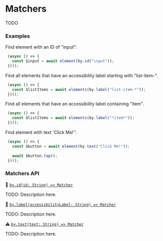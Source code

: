 # Matchers

TODO

### Examples
 
Find element with an ID of "input": 

```javascript
 (async () => {
   const $input = await element(by.id("input"));
 })();
```

Find all elements that have an accessibility label starting with "list-item-".

```javascript
 (async () => {
   const $listItems = await elements(by.label("list-item-*"));
 })();
```

Find all elements that have an accessibility label containing "item".

```javascript
 (async () => {
   const $listItems = await elements(by.label("*item*"));
 })();
```

Find element with text 'Click Me!''.

```javascript
 (async () => {
   const $button = await element(by.text("Click Me!"));
   
   await $button.tap();
 })();
```

### Matchers API

:hammer: [```by.id(id: String) => Matcher```](./matchers/id.md)

TODO: Description here.

:hammer: [```by.label(accessibilityLabel: String) => Matcher```](./matchers/label.md)

TODO: Description here.

:warning: [```by.text(text: String) => Matcher```](./matchers/text.md)

TODO: Description here.